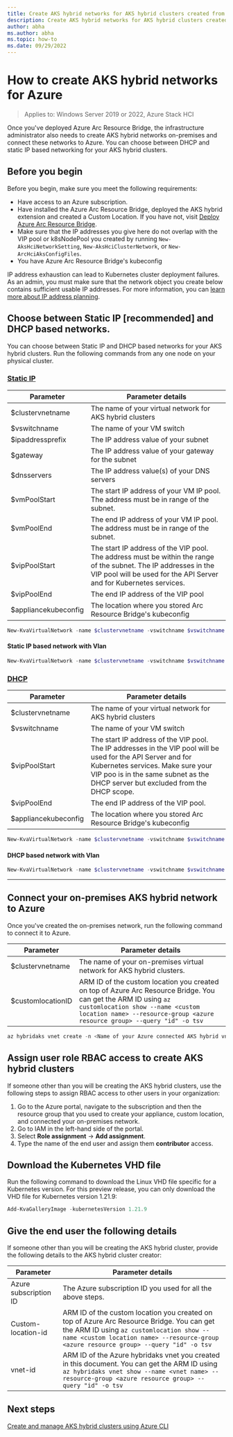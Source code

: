 ```yaml
---
title: Create AKS hybrid networks for AKS hybrid clusters created from Azure
description: Create AKS hybrid networks for AKS hybrid clusters created from Azure
author: abha
ms.author: abha
ms.topic: how-to
ms.date: 09/29/2022
---
```


# How to create AKS hybrid networks for Azure

> Applies to: Windows Server 2019 or 2022, Azure Stack HCI

Once you've deployed Azure Arc Resource Bridge, the infrastructure administrator also needs to create AKS hybrid networks on-premises and connect these networks to Azure. You can choose between DHCP and static IP based networking for your AKS hybrid clusters. 

## Before you begin
Before you begin, make sure you meet the following requirements:
- Have access to an Azure subscription.
- Have installed the Azure Arc Resource Bridge, deployed the AKS hybrid extension and created a Custom Location. If you have not, visit [Deploy Azure Arc Resource Bridge](deploy-arc-resource-bridge-windows-server.md).
- Make sure that the IP addresses you give here do not overlap with the VIP pool or k8sNodePool you created by running `New-AksHciNetworkSetting`, `New-AksHciClusterNetwork`, or `New-ArcHciAksConfigFiles`.
- You have Azure Arc Resource Bridge's kubeconfig

IP address exhaustion can lead to Kubernetes cluster deployment failures. As an admin, you must make sure that the network object you create below contains sufficient usable IP addresses. For more information, you can [learn more about IP address planning](/concepts-node-networking#minimum-ip-address-reservations-for-an-aks-on-azure-stack-hci-deployment).

## Choose between Static IP [recommended] and DHCP based networks.

You can choose between Static IP and DHCP based networks for your AKS hybrid clusters. Run the following commands from any one node on your physical cluster.

### [Static IP](#tab/staticip)

| Parameter  |  Parameter details |
| -----------| ------------ |
| $clustervnetname | The name of your virtual network for AKS hybrid clusters |
| $vswitchname | The name of your VM switch |
| $ipaddressprefix | The IP address value of your subnet |
| $gateway | The IP address value of your gateway for the subnet |
| $dnsservers | The IP address value(s) of your DNS servers |
| $vmPoolStart | The start IP address of your VM IP pool. The address must be in range of the subnet. |
| $vmPoolEnd | The end IP address of your VM IP pool. The address must be in range of the subnet. |
| $vipPoolStart | The start IP address of the VIP pool. The address must be within the range of the subnet. The IP addresses in the VIP pool will be used for the API Server and for Kubernetes services. |
| $vipPoolEnd | The end IP address of the VIP pool |
| $appliancekubeconfig | The location where you stored Arc Resource Bridge's kubeconfig |

```powershell
New-KvaVirtualNetwork -name $clustervnetname -vswitchname $vswitchname -ipaddressprefix $ipaddressprefix -gateway $gateway -dnsservers $dnsServers -vippoolstart $vipPoolStart -vippoolend $vipPoolEnd -k8snodeippoolstart $vmPoolStart -k8snodeippoolend $vmPoolEnd -kubeconfig $appliancekubeconfig
```

#### Static IP based network with Vlan

```powershell
New-KvaVirtualNetwork -name $clustervnetname -vswitchname $vswitchname -ipaddressprefix $ipaddressprefix -gateway $gateway -dnsservers $dnsServers -vippoolstart $vipPoolStart -vippoolend $vipPoolEnd -k8snodeippoolstart $vmPoolStart -k8snodeippoolend $vmPoolEnd -kubeconfig $appliancekubeconfig -vlanID $vlanid
```

### [DHCP](#tab/dhcp)

| Parameter  |  Parameter details |
| -----------| ------------ |
| $clustervnetname | The name of your virtual network for AKS hybrid clusters |
| $vswitchname | The name of your VM switch |
| $vipPoolStart | The start IP address of the VIP pool. The IP addresses in the VIP pool will be used for the API Server and for Kubernetes services. Make sure your VIP poo is in the same subnet as the DHCP server but excluded from the DHCP scope. |
| $vipPoolEnd | The end IP address of the VIP pool. |
| $appliancekubeconfig | The location where you stored Arc Resource Bridge's kubeconfig |

```powershell
New-KvaVirtualNetwork -name $clustervnetname -vswitchname $vswitchname -vippoolstart $vipPoolStart -vippoolend $vipPoolEnd -kubeconfig $appliancekubeconfig
```

#### DHCP based network with Vlan

```powershell
New-KvaVirtualNetwork -name $clustervnetname -vswitchname $vswitchname -vippoolstart $vipPoolStart -vippoolend $vipPoolEnd -kubeconfig $appliancekubeconfig -vlanid $vlanid
```
---

## Connect your on-premises AKS hybrid network to Azure 

Once you've created the on-premises network, run the following command to connect it to Azure.

| Parameter  |  Parameter details |
| -----------| ------------ |
| $clustervnetname | The name of your on-premises virtual network for AKS hybrid clusters. |
| $customlocationID  | ARM ID of the custom location you created on top of Azure Arc Resource Bridge. You can get the ARM ID using `az customlocation show --name <custom location name> --resource-group <azure resource group> --query "id" -o tsv`

```powershell
az hybridaks vnet create -n <Name of your Azure connected AKS hybrid vnet> -g $resource_group --custom-location $customlocationID --moc-vnet-name $clustervnetname
```

## Assign user role RBAC access to create AKS hybrid clusters

If someone other than you will be creating the AKS hybrid clusters, use the following steps to assign RBAC access to other users in your organization:

1. Go to the Azure portal, navigate to the subscription and then the resource group that you used to create your appliance, custom location, and connected your on-premises network.
2. Go to IAM in the left-hand side of the portal.
3. Select **Role assignment** -> **Add assignment**.
4. Type the name of the end user and assign them **contributor** access.


## Download the Kubernetes VHD file

Run the following command to download the Linux VHD file specific for a Kubernetes version. For this preview release, you can only download the VHD file for Kubernetes version 1.21.9:

```powershell
Add-KvaGalleryImage -kubernetesVersion 1.21.9
```

## Give the end user the following details

If someone other than you will be creating the AKS hybrid cluster, provide the following details to the AKS hybrid cluster creator:

| Parameter |  Parameter details |
| --------- | ------------------|
| Azure subscription ID | The Azure subscription ID you used for all the above steps.
| Custom-location-id  | ARM ID of the custom location you created on top of Azure Arc Resource Bridge. You can get the ARM ID using `az customlocation show --name <custom location name> --resource-group <azure resource group> --query "id" -o tsv`
| vnet-id | ARM ID of the Azure hybridaks vnet you created in this document. You can get the ARM ID using `az hybridaks vnet show --name <vnet name> --resource-group <azure resource group> --query "id" -o tsv` |

## Next steps

[Create and manage AKS hybrid clusters using Azure CLI](create-aks-hybrid-preview-cli.md)

